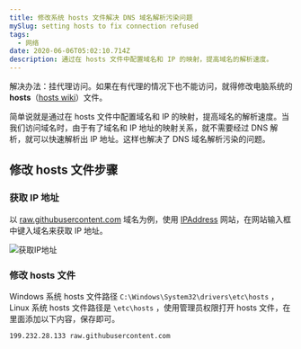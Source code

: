 ```yaml
---
title: 修改系统 hosts 文件解决 DNS 域名解析污染问题
mySlug: setting hosts to fix connection refused
tags:
  - 网络
date: 2020-06-06T05:02:10.714Z
description: 通过在 hosts 文件中配置域名和 IP 的映射，提高域名的解析速度。
---
```

解决办法：挂代理访问。如果在有代理的情况下也不能访问，就得修改电脑系统的 **hosts**（[hosts wiki](https://en.wikipedia.org/wiki/Hosts_(file))）文件。

简单说就是通过在 hosts 文件中配置域名和 IP 的映射，提高域名的解析速度。当我们访问域名时，由于有了域名和 IP 地址的映射关系，就不需要经过 DNS 解析，就可以快速解析出 IP 地址。这样也解决了 DNS 域名解析污染的问题。

## 修改 hosts 文件步骤

### 获取 IP 地址

以 [raw.githubusercontent.com](http://raw.githubusercontent.com) 域名为例，使用 [IPAddress](https://www.ipaddress.com/) 网站，在网站输入框中键入域名来获取 IP 地址。

![获取IP地址](https://i.loli.net/2020/06/06/qEO9oFHv1WLiKsw.png)

### 修改 hosts 文件

Windows 系统 hosts 文件路径 `C:\Windows\System32\drivers\etc\hosts` ，Linux 系统 hosts 文件路径是 `\etc\hosts` ，使用管理员权限打开 hosts 文件，在里面添加以下内容，保存即可。

```bash
199.232.28.133 raw.githubusercontent.com
```